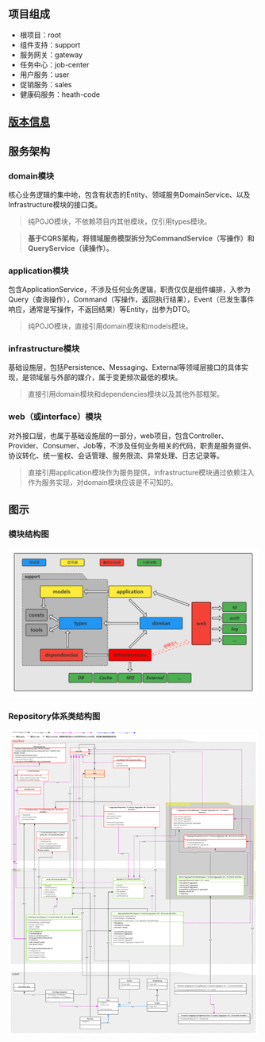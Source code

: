 ## 项目组成

- 根项目：root
- 组件支持：support
- 服务网关：gateway
- 任务中心：job-center
- 用户服务：user
- 促销服务：sales
- 健康码服务：heath-code

## [版本信息](/version_info.md)

## 服务架构

### domain模块

核心业务逻辑的集中地，包含有状态的Entity、领域服务DomainService、以及Infrastructure模块的接口类。

> 纯POJO模块，不依赖项目内其他模块，仅引用types模块。

> **基于CQRS架构，将领域服务模型拆分为CommandService（写操作）和QueryService（读操作）。**

### application模块

包含ApplicationService，不涉及任何业务逻辑，职责仅仅是组件编排，入参为Query（查询操作），Command（写操作，返回执行结果），Event（已发生事件响应，通常是写操作，不返回结果）等Entity，出参为DTO。

> 纯POJO模块，直接引用domain模块和models模块。

### infrastructure模块

基础设施层，包括Persistence、Messaging、External等领域层接口的具体实现，是领域层与外部的媒介，属于变更频次最低的模块。

> 直接引用domain模块和dependencies模块以及其他外部框架。

### web（或interface）模块

对外接口层，也属于基础设施层的一部分，web项目，包含Controller、Provider、Consumer、Job等，不涉及任何业务相关的代码，职责是服务提供、协议转化、统一鉴权、会话管理、服务限流、异常处理、日志记录等。

> 直接引用application模块作为服务提供，infrastructure模块通过依赖注入作为服务实现，对domain模块应该是不可知的。

## 图示

### 模块结构图

![](/files/module_struct.png)

### Repository体系类结构图

![](/files/repository_struct.png)